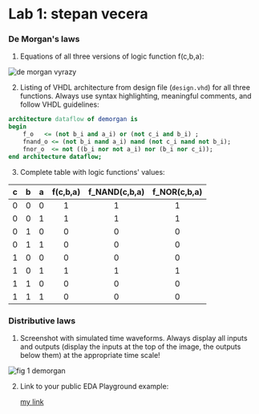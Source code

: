 
# Lab 1: stepan vecera

### De Morgan's laws

1. Equations of all three versions of logic function f(c,b,a):

![de morgan vyrazy](https://user-images.githubusercontent.com/99388270/153748799-3e17418e-cb34-4cf9-8063-2dbe732b4a63.jpg)

2. Listing of VHDL architecture from design file (`design.vhd`) for all three functions. Always use syntax highlighting, meaningful comments, and follow VHDL guidelines:

```vhdl
architecture dataflow of demorgan is
begin
    f_o   <= (not b_i and a_i) or (not c_i and b_i) ;
    fnand_o <= (not b_i nand a_i) nand (not c_i nand not b_i);
    fnor_o  <= not ((b_i nor not a_i) nor (b_i nor c_i));
end architecture dataflow;
```

3. Complete table with logic functions' values:

| **c** | **b** |**a** | **f(c,b,a)** | **f_NAND(c,b,a)** | **f_NOR(c,b,a)** |
| :-: | :-: | :-: | :-: | :-: | :-: |
| 0 | 0 | 0 | 1 |1 | 1|
| 0 | 0 | 1 | 1 |1 | 1|
| 0 | 1 | 0 | 0 |0 | 0|
| 0 | 1 | 1 | 0 |0 | 0|
| 1 | 0 | 0 | 0 |0 | 0|
| 1 | 0 | 1 | 1 |1 | 1|
| 1 | 1 | 0 | 0 |0 | 0|
| 1 | 1 | 1 | 0 |0 | 0|

### Distributive laws

1. Screenshot with simulated time waveforms. Always display all inputs and outputs (display the inputs at the top of the image, the outputs below them) at the appropriate time scale!

![fig 1 demorgan](https://user-images.githubusercontent.com/99388270/153748610-0689d135-150d-4b0f-91e8-582e908e775f.png)

2. Link to your public EDA Playground example:

   [my link](https://www.edaplayground.com/x/BGk7)

